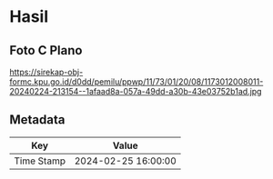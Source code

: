# Hasil

## Foto C Plano

https://sirekap-obj-formc.kpu.go.id/d0dd/pemilu/ppwp/11/73/01/20/08/1173012008011-20240224-213154--1afaad8a-057a-49dd-a30b-43e03752b1ad.jpg


## Metadata

| Key        | Value               |
| ---------- | ------------------- |
| Time Stamp | 2024-02-25 16:00:00 |



